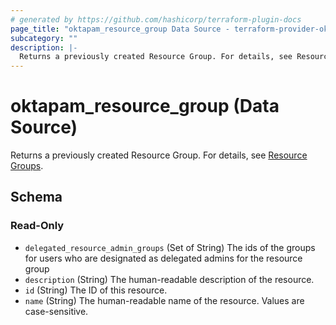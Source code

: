 ```yaml
---
# generated by https://github.com/hashicorp/terraform-plugin-docs
page_title: "oktapam_resource_group Data Source - terraform-provider-oktapam"
subcategory: ""
description: |-
  Returns a previously created Resource Group. For details, see Resource Groups https://help.okta.com/en/programs/opa-pam/Content/Topics/privileged-access/pam-resource-groups.htm.
---
```


# oktapam_resource_group (Data Source)

Returns a previously created Resource Group. For details, see [Resource Groups](https://help.okta.com/en/programs/opa-pam/Content/Topics/privileged-access/pam-resource-groups.htm).



<!-- schema generated by tfplugindocs -->
## Schema

### Read-Only

- `delegated_resource_admin_groups` (Set of String) The ids of the groups for users who are designated as delegated admins for the resource group
- `description` (String) The human-readable description of the resource.
- `id` (String) The ID of this resource.
- `name` (String) The human-readable name of the resource. Values are case-sensitive.


